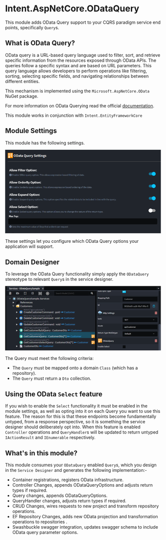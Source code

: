 ﻿# Intent.AspNetCore.ODataQuery

This module adds OData Query support to your CQRS paradigm service end points, specifically `Query`s.

## What is OData Query?

OData query is a URL-based query language used to filter, sort, and retrieve specific information from the resources exposed through OData APIs. The queries follow a specific syntax and are based on URL parameters. This query language allows developers to perform operations like filtering, sorting, selecting specific fields, and navigating relationships between different entities.

This mechanism is implemented using the `Microsoft.AspNetCore.OData` NuGet package.

For more information on OData Querying read the official [documentation](https://learn.microsoft.com/en-us/odata/concepts/queryoptions-overview).

This module works in conjunction with `Intent.EntityFrameworkCore`

## Module Settings

This module has the following settings.

![OData Query Settings](./docs/images/odata-settings.png)

These settings let you configure which OData Query options your application will support.

## Domain Designer

To leverage the OData Query functionality simply apply the `ODataQuery` stereotype to relevant `Query`s in the service designer.

![OData Query Settings](./docs/images/odata-designer.png)

The Query must meet the following criteria:

- The `Query` must be mapped onto a domain `Class` (which has a repository).
- The `Query` must return a `Dto` collection.

## Using the OData `Select`  feature

If you wish to enable the `Select` functionality it must be enabled in the module settings, as well as opting into it on each Query you want to use this feature. The reason for this is that these endpoints become fundamentally untyped, from a response perspective, so it is something the service designer should deliberately opt into. When this feature is enabled `Controller` operations and `QueryHandler`s will be updated to return untyped `IActionResult` and `IEnumerable` respectively.

## What's in this module?

This module consumes your `ODataQuery` enabled `Query`s, which you design in the `Service Designer` and generates the following implementation:-

- Container registrations, registers OData infrastructure.
- Controller Changes, appends ODataQueryOptions and adjusts return types if required.
- Query changes, appends ODataQueryOptions.
- QueryHandler changes, adjusts return types if required.
- CRUD Changes, wires requests to new project and transform repository operations.
- EF Repository Changes, adds new OData projection and transformation operations to repositories .
- Swashbuckle swagger integration, updates swagger schema to include OData query parameter options.

